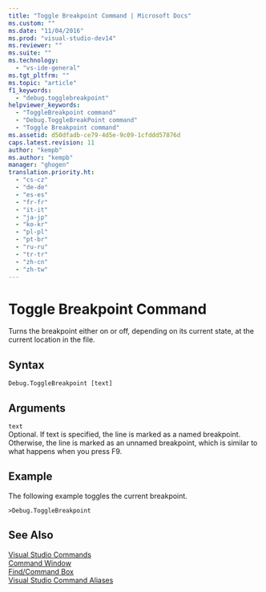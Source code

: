 ```yaml
---
title: "Toggle Breakpoint Command | Microsoft Docs"
ms.custom: ""
ms.date: "11/04/2016"
ms.prod: "visual-studio-dev14"
ms.reviewer: ""
ms.suite: ""
ms.technology: 
  - "vs-ide-general"
ms.tgt_pltfrm: ""
ms.topic: "article"
f1_keywords: 
  - "debug.togglebreakpoint"
helpviewer_keywords: 
  - "ToggleBreakpoint command"
  - "Debug.ToggleBreakPoint command"
  - "Toggle Breakpoint command"
ms.assetid: d50dfadb-ce79-4d5e-9c09-1cfddd57876d
caps.latest.revision: 11
author: "kempb"
ms.author: "kempb"
manager: "ghogen"
translation.priority.ht: 
  - "cs-cz"
  - "de-de"
  - "es-es"
  - "fr-fr"
  - "it-it"
  - "ja-jp"
  - "ko-kr"
  - "pl-pl"
  - "pt-br"
  - "ru-ru"
  - "tr-tr"
  - "zh-cn"
  - "zh-tw"
---
```

# Toggle Breakpoint Command
Turns the breakpoint either on or off, depending on its current state, at the current location in the file.  
  
## Syntax  
  
```  
Debug.ToggleBreakpoint [text]  
```  
  
## Arguments  
 `text`  
 Optional. If text is specified, the line is marked as a named breakpoint. Otherwise, the line is marked as an unnamed breakpoint, which is similar to what happens when you press F9.  
  
## Example  
 The following example toggles the current breakpoint.  
  
```  
>Debug.ToggleBreakpoint  
```  
  
## See Also  
 [Visual Studio Commands](../../ide/reference/visual-studio-commands.md)   
 [Command Window](../../ide/reference/command-window.md)   
 [Find/Command Box](../../ide/find-command-box.md)   
 [Visual Studio Command Aliases](../../ide/reference/visual-studio-command-aliases.md)